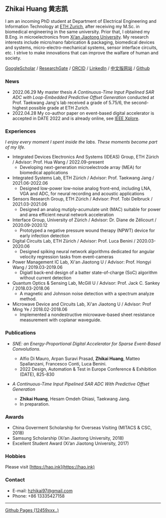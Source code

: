 ## Zhikai Huang 黄志凯

I am an incoming PhD student at Department of Electrical Engineering and Information Technology at [ETH Zurich](https://ethz.ch/en.html), after receiving my M.Sc. in biomedical engineering in the same university. Prior that, I obtained my B.Eng. in microelectronics from [Xi’an Jiaotong University](http://en.xjtu.edu.cn/). My research interests include micro/nano fabrication & packaging, biomedical devices and systems, micro-electro-mechanical systems, sensor interface circuits, etc. I strive to make innovations that can improve the walfare of human and society.

[GoogleScholar](https://scholar.google.com/citations?hl=en&user=SiProigAAAAJ) / [ResearchGate](https://www.researchgate.net/profile/Zhikai-Huang) / [ORCID](https://orcid.org/0000-0002-4024-6668) / [LinkedIn](https://www.linkedin.com/in/cnzk/) / [中文版网站](https://huangzhikai.cn/index-cn.html) / [Github](https://github.com/huangzhikaicn/huangzhikaicn.github.io)

### News

- 2022.06.29 My master thesis *A Continuous-Time Input Pipelined SAR ADC with Loop-Embedded Predictive Offset Generation* conducted at Prof. Taekwang Jang's lab received a grade of 5.75/6, the second-highest possible grade at ETH Zurich.
- 2022.04.28 My co-author paper on event-based digital accelerator is accepted in DATE 2022 and is already online, see [IEEE Xplore](https://ieeexplore.ieee.org/document/9774552/).


### Experiences

*I enjoy every moment I spent inside the labs. These moments become part of my life.*

- Integrated Devices Electronics And Systems (IDEAS) Group, ETH Zürich / Advisor: Prof. Hua Wang / 2022.09-present
  - Developing next-generation microelectrode array (MEA) for biomedical applications
- Integrated Systems Lab, ETH Zürich / Advisor: Prof. Taekwang Jang / 2021.06-2022.06
  - Designed low-power low-noise analog front-end, including LNA, VGA and ADC, for neural recording and acoustic applications
- Sensors Research Group, ETH Zürich / Advisor: Prof. Tobi Delbruck / 2021.03-2021.06
  - Designed an analog mutiply-acumulate unit (MAC) suitable for power and area efficient neural network acceleration
- Interface Group, University of Zürich / Advisor: Dr. Diane de Zélicourt / 2020.09-2020.12
  - Prototyped a negative pressure wound therapy (NPWT) device for early infection detection
- Digital Circuits Lab, ETH Zürich / Advisor: Prof. Luca Benini / 2020.03-2020.06
  - Designed spiking neural network algorithms dedicated for angular velocity regression tasks from event-cameras
- Power Management IC Lab, Xi'an Jiaotong U / Advisor: Prof. Hongyi Wang / 2019.03-2019.06
  - Digiatl back-end design of a batter state-of-charge (SoC) algorithm without current detection
- Quantum Optics & Sensing Lab, McGill U / Advisor: Prof. Jack C. Sankey / 2018.03-2018.06
  - A magnetic and Johnson noise detection with a spectrum analyze method. 
- Microwave Device and Circuits Lab, Xi'an Jiaotong U / Advisor: Prof Ming Ye / 2018.02-2018.06
  - Implemented a nondestructive microwave-based sheet resistance measurement with coplanar waveguide.

### Publications

- *SNE: an Energy-Proportional Digital Accelerator for Sparse Event-Based Convolutions.*
  - Alfio Di Mauro, Arpan Suravi Prasad, **Zhikai Huang**, Matteo Spallanzani, Francesco Conti, Luca Benini.
  - 2022 Design, Automation & Test in Europe Conference & Exhibition (DATE), 825-830

- *A Continuous-Time Input Pipelined SAR ADC With Predictive Offset Generation*
  - **Zhikai Huang**, Hesam Omdeh Ghiasi, Taekwang Jang. 
  - In preparation.

### Awards

- China Goverment Scholarship for Overseas Visiting (MITACS & CSC, 2018)
- Samsung Scholarship (Xi’an Jiaotong University, 2018)
- Excellent Student Award (Xi’an Jiaotong University, 2017)

### Hobbies
Please visit
[https://hao.ink](https://hao.ink)

### Contact

- E-mail: hzhikai97@gmail.com
- Phone: +86 13335427158



---

[Github Pages (12459xxx..)](https://github.com/huangzhikaicn/huangzhikaicn.github.io)

<script type="text/javascript" id="clustrmaps" src="//cdn.clustrmaps.com/map_v2.js?cl=ffffff&w=365&t=n&d=Tis9kv6Tcc0k1gk9_Pnst9_vrQEZqz_bKSidBzrhin8"></script>
